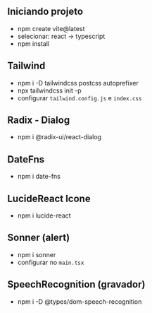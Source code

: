 ## Iniciando projeto

- npm create vite@latest
- selecionar: react -> typescript
- npm install

## Tailwind

- npm i -D tailwindcss postcss autoprefixer
- npx tailwindcss init -p
- configurar `tailwind.config.js` e `index.css`

## Radix - Dialog

- npm i @radix-ui/react-dialog

## DateFns

- npm i date-fns

## LucideReact Icone

- npm i lucide-react

## Sonner (alert)

- npm i sonner
- configurar no `main.tsx`

## SpeechRecognition (gravador)

- npm i -D @types/dom-speech-recognition

